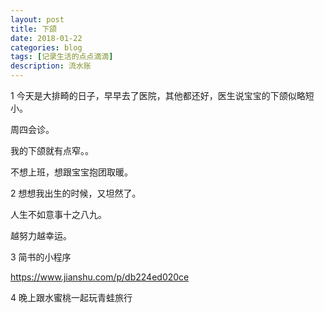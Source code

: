 ```yaml
---
layout: post
title: 下颌
date: 2018-01-22
categories: blog
tags: [记录生活的点点滴滴]
description: 流水账
---
```


1 今天是大排畸的日子，早早去了医院，其他都还好，医生说宝宝的下颌似略短小。

  周四会诊。
  
  我的下颌就有点窄。。
  
  不想上班，想跟宝宝抱团取暖。
  
2 想想我出生的时候，又坦然了。

  人生不如意事十之八九。
  
  越努力越幸运。
  
3 简书的小程序

https://www.jianshu.com/p/db224ed020ce

4 晚上跟水蜜桃一起玩青蛙旅行
